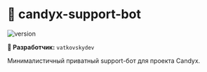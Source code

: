 # 🍭 candyx-support-bot

![version](https://img.shields.io/badge/Release-v0.2.8%20%22STABLE%22-blue)

**👤 Разработчик:** `vatkovskydev`  
 

Минималистичный приватный support-бот для проекта Candyx.
